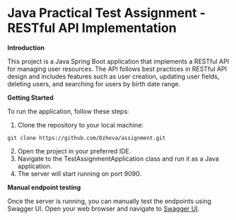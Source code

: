 # Java Practical Test Assignment - RESTful API Implementation

**Introduction**

This project is a Java Spring Boot application that implements a RESTful API for managing user resources. 
The API follows best practices in RESTful API design and includes features such as user creation, 
updating user fields, deleting users, and searching for users by birth date range.

**Getting Started**

To run the application, follow these steps:
1. Clone the repository to your local machine: 
```
git clone https://github.com/Dzheva/assignment.git
```
2. Open the project in your preferred IDE.
3. Navigate to the TestAssignmentApplication class and run it as a Java application.
4. The server will start running on port 9090.

**Manual endpoint testing**

Once the server is running, you can manually test the endpoints using Swagger UI.
Open your web browser and navigate to [Swagger UI](http://localhost:9090/swagger-ui/index.html).

